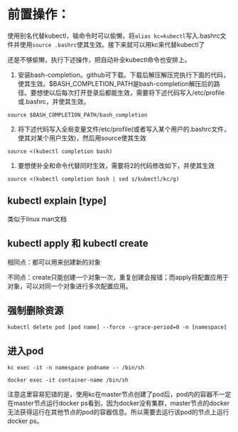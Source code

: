 # 前置操作：

使用别名代替kubectl，输命令时可以偷懒，将```alias kc=kubectl```写入.bashrc文件并使用```source .bashrc```使其生效。接下来就可以用kc来代替kubectl了

还是不够偷懒，执行下述操作，把自动补全kubectl命令也安排上。
1. 安装bash-completion。github可下载。下载后解压解压完执行下面的代码，使其生效。$BASH_COMPLETION_PATH是bash-completion解压后的路径。要想使以后每次打开登录后都能生效，需要将下述代码写入/etc/profile或.bashrc，并使其生效。
```shell
source $BASH_COMPLETION_PATH/bash_completion
```
2. 将下述代码写入全局变量文件/etc/profile(或者写入某个用户的.bashrc文件，使其对某个用户生效)，然后用source使其生效
```shell
source <(kubectl completion bash)
```
1. 要想使补全和命令代替同时生效，需要将2的代码修改如下，并使其生效
```shell
source <(kubectl completion bash | sed s/kubectl/kc/g) 
```

## kubectl explain [type]
类似于linux man文档

## kubectl apply 和 kubectl create

相同点：都可以用来创建新的对象

不同点：create只能创建一个对象一次，重复创建会报错；而apply将配置应用于对象，可以对同一个对象进行多次配置应用。

## 强制删除资源

```shell
kubectl delete pod [pod name] --force --grace-period=0 -n [namespace]
```

## 进入pod

```shell
kc exec -it -n namespace podname -- /bin/sh
```

```shell
docker exec -it container-name /bin/sh
```

注意这里容易犯错的是，使用kc在master节点创建了pod后，pod内的容器不一定在master节点运行docker ps看到，因为docker没有集群，master节点的docker无法获得运行在其他节点的pod的容器信息。所以需要去运行该pod的节点上运行docker ps。